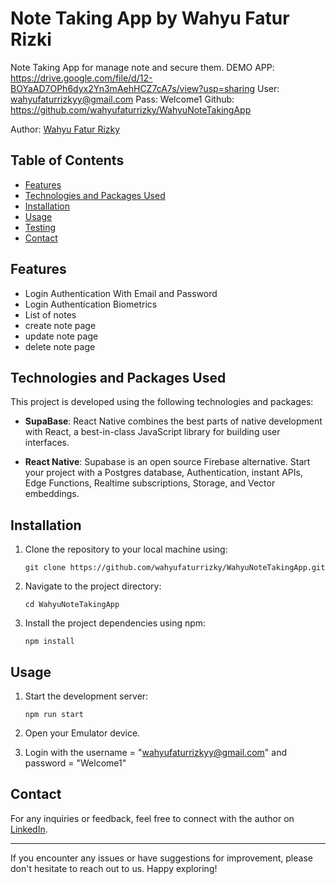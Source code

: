 # Note Taking App by Wahyu Fatur Rizki

Note Taking App for manage note and secure them.
DEMO APP: https://drive.google.com/file/d/12-BOYaAD7OPh6dyx2Yn3mAehHCZ7cA7s/view?usp=sharing
User: wahyufaturrizkyy@gmail.com
Pass: Welcome1
Github: https://github.com/wahyufaturrizky/WahyuNoteTakingApp

Author: [Wahyu Fatur Rizky](https://www.linkedin.com/in/wahyu-fatur-rizky)

## Table of Contents

- [Features](#features)
- [Technologies and Packages Used](#technologies-and-packages-used)
- [Installation](#installation)
- [Usage](#usage)
- [Testing](#testing)
- [Contact](#contact)

## Features

- Login Authentication With Email and Password
- Login Authentication Biometrics
- List of notes
- create note page
- update note page
- delete note page

## Technologies and Packages Used

This project is developed using the following technologies and packages:

- **SupaBase**: React Native combines the best parts of native development with React, a best-in-class JavaScript library for building user interfaces.

- **React Native**: Supabase is an open source Firebase alternative.
  Start your project with a Postgres database, Authentication, instant APIs, Edge Functions, Realtime subscriptions, Storage, and Vector embeddings.

## Installation

1. Clone the repository to your local machine using:

   ```
   git clone https://github.com/wahyufaturrizky/WahyuNoteTakingApp.git
   ```

2. Navigate to the project directory:

   ```
   cd WahyuNoteTakingApp
   ```

3. Install the project dependencies using npm:

   ```
   npm install
   ```

## Usage

1. Start the development server:

   ```
   npm run start
   ```

2. Open your Emulator device.

3. Login with the username = "wahyufaturrizkyy@gmail.com" and password = "Welcome1"

## Contact

For any inquiries or feedback, feel free to connect with the author on [LinkedIn](https://www.linkedin.com/in/wahyu-fatur-rizky).

---

If you encounter any issues or have suggestions for improvement, please don't hesitate to reach out to us. Happy exploring!

